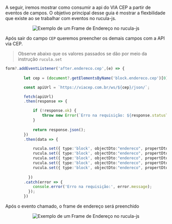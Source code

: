 A seguir, iremos mostrar como consumir a api do VIA CEP a partir de eventos de campos. O objetivo principal desse guia é mostrar a flexbilidade que existe ao se trabalhar com eventos no rucula-js.

<p align="center">
    <img alt="Exemplo de um Frame de Endereço no rucula-js" src="../../assets/viacep-com-evento-de-campo_frame-cliente-endereco.png">  
</p>


Após sair do campo `CEP` queremos preencher os demais campos com a API via CEP.

> Observe abaixo que os valores passados se dão por meio da instrução `rucula.set`



```ts
form?.addEventListener('after.endereco.cep',(e) => {
        
        let cep = (document?.getElementsByName('block.endereco.cep')[0] as HTMLInputElement).value

        const apiUrl = `https://viacep.com.br/ws/${cep}/json/`;

        fetch(apiUrl)
        .then(response => {

            if (!response.ok) {
                throw new Error(`Erro na requisição: ${response.statusText}`);
            }
            
            return response.json();
        })
        .then(data => {

            rucula.set({ type:'block', objectDto:"endereco", propertDto: "logradouro",  value: data["logradouro"]})
            rucula.set({ type:'block', objectDto:"endereco", propertDto: "bairro", value: data["bairro"]})
            rucula.set({ type:'block', objectDto:"endereco", propertDto: "cidade", value: data["logradouro"]})
            rucula.set({ type:'block', objectDto:"endereco", propertDto: "estado", value: data["uf"]})
            rucula.set({ type:'block', objectDto:"endereco", propertDto: "pais", value:"BR"})
    
          }) 
        .catch(error => {
            console.error('Erro na requisição:', error.message);
          });
        })

```

Após o evento chamado, o frame de endereço será preenchido


<p align="center">
    <img alt="Exemplo de um Frame de Endereço no rucula-js" src="../../assets/viacep-com-evento-de-campo_frame-cliente-preenchido.png">  
</p>



